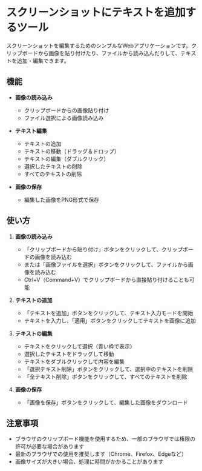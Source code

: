 # スクリーンショットにテキストを追加するツール

スクリーンショットを編集するためのシンプルなWebアプリケーションです。クリップボードから画像を貼り付けたり、ファイルから読み込んだりして、テキストを追加・編集できます。

## 機能

- **画像の読み込み**
  - クリップボードからの画像貼り付け
  - ファイル選択による画像読み込み

- **テキスト編集**
  - テキストの追加
  - テキストの移動（ドラッグ＆ドロップ）
  - テキストの編集（ダブルクリック）
  - 選択したテキストの削除
  - すべてのテキストの削除

- **画像の保存**
  - 編集した画像をPNG形式で保存

## 使い方

1. **画像の読み込み**
   - 「クリップボードから貼り付け」ボタンをクリックして、クリップボードの画像を読み込む
   - または「画像ファイルを選択」ボタンをクリックして、ファイルから画像を読み込む
   - Ctrl+V（Command+V）でクリップボードから直接貼り付けることも可能

2. **テキストの追加**
   - 「テキストを追加」ボタンをクリックして、テキスト入力モードを開始
   - テキストを入力し、「適用」ボタンをクリックしてテキストを画像に追加

3. **テキストの編集**
   - テキストをクリックして選択（青い枠で表示）
   - 選択したテキストをドラッグして移動
   - テキストをダブルクリックして内容を編集
   - 「選択テキスト削除」ボタンをクリックして、選択中のテキストを削除
   - 「全テキスト削除」ボタンをクリックして、すべてのテキストを削除

4. **画像の保存**
   - 「画像を保存」ボタンをクリックして、編集した画像をダウンロード

## 注意事項

- ブラウザのクリップボード機能を使用するため、一部のブラウザでは権限の許可が必要な場合があります
- 最新のブラウザでの使用を推奨します（Chrome、Firefox、Edgeなど）
- 画像サイズが大きい場合、処理に時間がかかることがあります
